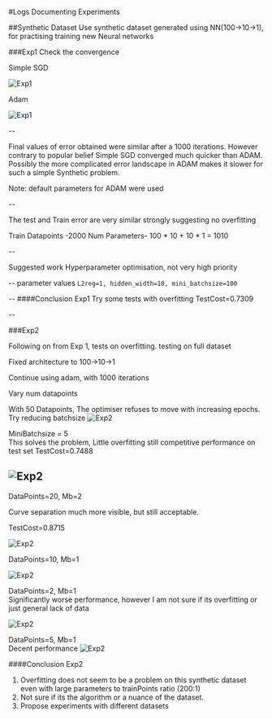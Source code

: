 #Logs
Documenting Experiments

##Synthetic Dataset
Use synthetic dataset generated using NN(100->10->1), for practising training new Neural networks

###Exp1
Check the convergence 

Simple SGD 

![Exp1](exp1_sgd_convergence1.png)

Adam 

![Exp1](exp1b_adam_conv_default.png)

--

Final values of error obtained were similar after a 1000 iterations. However contrary to popular belief Simple SGD converged much quicker than ADAM. Possibly the more complicated error landscape in ADAM makes it slower for such a simple Synthetic problem.

Note: default parameters for ADAM were used

--

The test and Train error are very similar strongly suggesting no overfitting

Train Datapoints -2000
Num Parameters- 100 * 10 + 10 * 1 = 1010

--

Suggested work 
Hyperparameter optimisation, not very high priority

--
parameter values
`L2reg=1, hidden_width=10, mini_batchsize=100`

--
####Conclusion Exp1
Try some tests with overfitting
TestCost=0.7309

--

###Exp2

Following on from Exp 1, tests on overfitting. testing on full dataset

Fixed architecture to 100->10->1

Continue using adam, with 1000 iterations

Vary num datapoints

With 50 Datapoints, The optimiser refuses to move 
with increasing epochs.  
Try reducing batchsize
![Exp2](exp2_dp50.png)

MiniBatchsize = 5  
This solves the problem, Little overfitting still competitive performance on test set
TestCost=0.7488

![Exp2](ex2_dp50_mb5.png)
--

DataPoints=20, Mb=2

Curve separation much more visible, but still acceptable.

TestCost=0.8715

![Exp2](exp2_dp20_mb2.png)


DataPoints=10, Mb=1

![Exp2](ex2_dp10_mb1.png)


DataPoints=2, Mb=1  
Significantly worse performance, however I am not sure if its overfitting or just general lack of data

![Exp2](exp2_dp2.png)

DataPoints=5, Mb=1  
Decent performance
![Exp2](exp2_dp5.png)

####Conclusion Exp2


1. Overfitting does not seem to be a problem on this synthetic dataset even with large parameters to trainPoints ratio (200:1)   
2. Not sure if its the algorithm or a nuance of the dataset.
3. Propose experiments with different datasets





 
